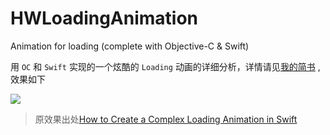 # HWLoadingAnimation
Animation for loading (complete with Objective-C &amp; Swift)


用 `OC` 和 `Swift` 实现的一个炫酷的 `Loading` 动画的详细分析，详情请见[我的简书](http://www.jianshu.com/p/658641c77f51)
,效果如下

![](https://github.com/Loveway/HWLoadingAnimation/blob/master/HWLoadingAnimation-OC/HWLoadingAnimation.gif)



> 原效果出处[How to Create a Complex Loading Animation in Swift](https://www.raywenderlich.com/1746-how-to-create-a-complex-loading-animation-in-swift)

